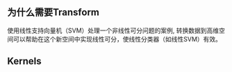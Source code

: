 ## 为什么需要Transform
使用线性支持向量机（SVM）处理一个非线性可分问题的案例, 转换数据到高维空间可以帮助在这个新空间中实现线性可分，使线性分类器（如线性SVM）有效。
## Kernels
